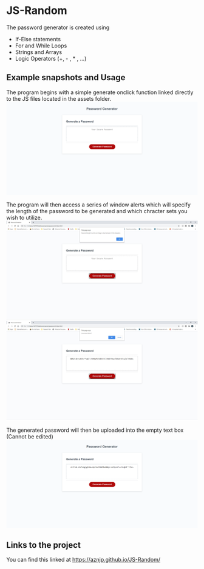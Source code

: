 # JS-Random

The password generator is created using 

* If-Else statements
* For and While Loops 
* Strings and Arrays
* Logic Operators (+, - , * , ...)

## Example snapshots and Usage

The program begins with a simple generate onclick function linked directly to the JS files located in the assets folder.
<img src = "assets/images/Screenshot-1.png">

The program will then access a series of window alerts which will specify the length of the password to be generated
and which chracter sets you wish to utilize.
<img src = "assets/images/Screenshot-2.jpg">
<img src = "assets/images/Screenshot-3.jpg">

The generated password will then be uploaded into the empty text box (Cannot be edited)
<img src = "assets/images/Screenshot-4.png">

## Links to the project
You can find this linked at https://aznjp.github.io/JS-Random/